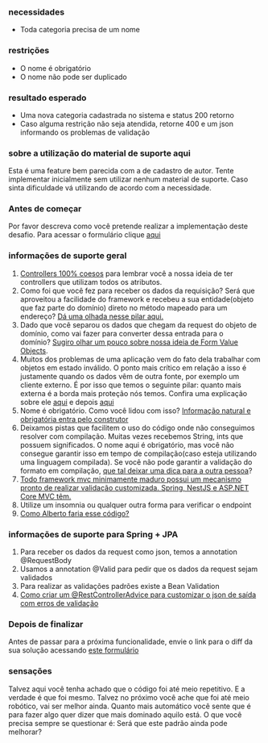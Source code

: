 ### necessidades

*   Toda categoria precisa de um nome

### restrições

*   O nome é obrigatório
*   O nome não pode ser duplicado

### resultado esperado

*   Uma nova categoria cadastrada no sistema e status 200 retorno
*   Caso alguma restrição não seja atendida, retorne 400 e um json informando os problemas de validação

### sobre a utilização do material de suporte aqui

Esta é uma feature bem parecida com a de cadastro de autor. Tente implementar inicialmente sem utilizar nenhum material de suporte. Caso sinta dificuldade vá utilizando de acordo com a necessidade.

### Antes de começar

Por favor descreva como você pretende realizar a implementação deste desafio. Para acessar o formulário clique [aqui](https://forms.office.com/Pages/ResponsePage.aspx?id=N_g5dr5kZ0-40jxfQKJQe2u031d_ktJOmocsbZbiesJUNVo5RFZIMVZYVlVNUURLQUFENkVSOEZKNC4u) ​

### informações de suporte geral

1.  [Controllers 100% coesos](https://youtu.be/NNKG2TFctfo) para lembrar você a nossa ideia de ter controllers que utilizam todos os atributos.
2.  Como foi que você fez para receber os dados da requisição? Será que aproveitou a facilidade do framework e recebeu a sua entidade(objeto que faz parte do domínio) direto no método mapeado para um endereço? [Dá uma olhada nesse pilar aqui.](https://youtu.be/AzyHKZwNg1A)
3.  Dado que você separou os dados que chegam da request do objeto de domínio, como vai fazer para converter dessa entrada para o domínio? [Sugiro olhar um pouco sobre nossa ideia de Form Value Objects](https://youtu.be/kzjSxBDQXp8).
4.  Muitos dos problemas de uma aplicação vem do fato dela trabalhar com objetos em estado inválido. O ponto mais crítico em relação a isso é justamente quando os dados vêm de outra fonte, por exemplo um cliente externo. É por isso que temos o seguinte pilar: quanto mais externa é a borda mais proteção nós temos. Confira uma explicação sobre ele [aqui](https://youtu.be/XPXOhvrJT1w) e depois [aqui](https://youtu.be/kkKqo80whqo)
5.  Nome é obrigatório. Como você lidou com isso? [Informação natural e obrigatória entra pelo construtor](https://youtu.be/NoKjl0xMt6w)
6.  Deixamos pistas que facilitem o uso do código onde não conseguimos resolver com compilação. Muitas vezes recebemos String, ints que possuem significados. O nome aqui é obrigatório, mas você não consegue garantir isso em tempo de compilação(caso esteja utilizando uma linguagem compilada). Se você não pode garantir a validação do formato em compilação, [que tal deixar uma dica para a outra pessoa](https://youtu.be/iU19qJeXnVo)?
7.  [Todo framework mvc minimamente maduro possui um mecanismo pronto de realizar validação customizada. Spring, NestJS e ASP.NET Core MVC têm.](https://youtu.be/SygOC4d_N5w)
8.  Utilize um insomnia ou qualquer outra forma para verificar o endpoint
10.  [Como Alberto faria esse código?](https://youtu.be/beucXcVOcfE)

### informações de suporte para Spring + JPA

1.  Para receber os dados da request como json, temos a annotation @RequestBody
2.  Usamos a annotation @Valid para pedir que os dados da request sejam validados
3.  Para realizar as validações padrões existe a Bean Validation
4.  [Como criar um @RestControllerAdvice para customizar o json de saída com erros de validação](https://youtu.be/H6aM-4RaRrE)

### Depois de finalizar

Antes de passar para a próxima funcionalidade, envie o link para o diff da sua solução acessando [este formulário](https://forms.office.com/Pages/ResponsePage.aspx?id=N_g5dr5kZ0-40jxfQKJQe2u031d_ktJOmocsbZbiesJUQUpWTEhYV0pLOFdPTlA2TUFGWUg2QUZVTC4u)


### sensações

Talvez aqui você tenha achado que o código foi até meio repetitivo. E a verdade é que foi mesmo. Talvez no próximo você ache que foi até meio robótico, vai ser melhor ainda. Quanto mais automático você sente que é para fazer algo quer dizer que mais dominado aquilo está. O que você precisa sempre se questionar é: Será que este padrão ​ainda pode melhorar?
